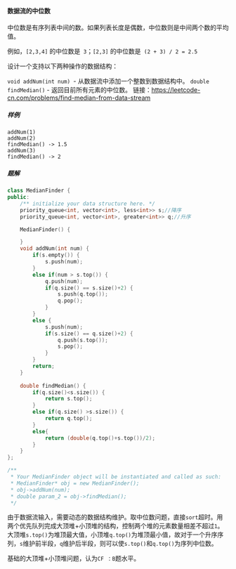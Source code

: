 #### 数据流的中位数

中位数是有序列表中间的数。如果列表长度是偶数，中位数则是中间两个数的平均值。

例如，`[2,3,4]` 的中位数是` 3`；`[2,3]` 的中位数是` (2 + 3) / 2 = 2.5`

设计一个支持以下两种操作的数据结构：

`void addNum(int num) `- 从数据流中添加一个整数到数据结构中。
`double findMedian()` - 返回目前所有元素的中位数。
链接：https://leetcode-cn.com/problems/find-median-from-data-stream

##### 样例

```
addNum(1)
addNum(2)
findMedian() -> 1.5
addNum(3) 
findMedian() -> 2
```

##### 题解

```c++
class MedianFinder {
public:
    /** initialize your data structure here. */
    priority_queue<int, vector<int>, less<int>> s;//降序
    priority_queue<int, vector<int>, greater<int>> q;//升序

    MedianFinder() {

    }
    void addNum(int num) {
        if(s.empty()) {
            s.push(num);
        }
        else if(num > s.top()) {
            q.push(num);
            if(q.size() == s.size()+2) {
                s.push(q.top());
                q.pop();
            }
        }
        else {
            s.push(num);
            if(s.size() == q.size()+2) {
                q.push(s.top());
                s.pop();
            }
        }
        return;
    }
    
    double findMedian() {
        if(q.size()<s.size()) {
            return s.top();
        }
        else if(q.size() >s.size()) {
            return q.top();
        }
        else{
            return (double(q.top()+s.top())/2);
        }
    }
};

/**
 * Your MedianFinder object will be instantiated and called as such:
 * MedianFinder* obj = new MedianFinder();
 * obj->addNum(num);
 * double param_2 = obj->findMedian();
 */
```

由于数据流输入，需要动态的数据结构维护。取中位数问题，直接`sort`超时。用两个优先队列完成大顶堆+小顶堆的结构，控制两个堆的元素数量相差不超过`1`。大顶堆`s.top()`为堆顶最大值，小顶堆`q.top()`为堆顶最小值，故对于一个升序序列，`s`维护前半段，`q`维护后半段，则可以使`s.top()`和`q.top()`为序列中位数。

基础的大顶堆+小顶堆问题，认为`CF ：B`题水平。

